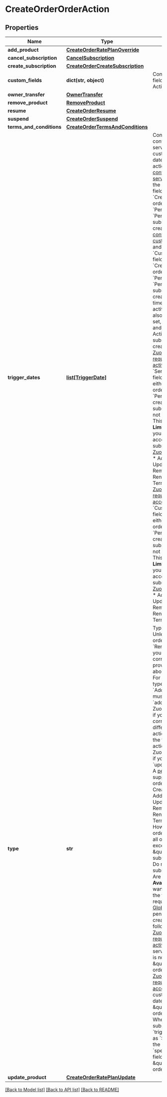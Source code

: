 # CreateOrderOrderAction

## Properties
Name | Type | Description | Notes
------------ | ------------- | ------------- | -------------
**add_product** | [**CreateOrderRatePlanOverride**](CreateOrderRatePlanOverride.md) |  | [optional] 
**cancel_subscription** | [**CancelSubscription**](CancelSubscription.md) |  | [optional] 
**create_subscription** | [**CreateOrderCreateSubscription**](CreateOrderCreateSubscription.md) |  | [optional] 
**custom_fields** | **dict(str, object)** | Container for custom fields of an Order Action object.  | [optional] 
**owner_transfer** | [**OwnerTransfer**](OwnerTransfer.md) |  | [optional] 
**remove_product** | [**RemoveProduct**](RemoveProduct.md) |  | [optional] 
**resume** | [**CreateOrderResume**](CreateOrderResume.md) |  | [optional] 
**suspend** | [**CreateOrderSuspend**](CreateOrderSuspend.md) |  | [optional] 
**terms_and_conditions** | [**CreateOrderTermsAndConditions**](CreateOrderTermsAndConditions.md) |  | [optional] 
**trigger_dates** | [**list[TriggerDate]**](TriggerDate.md) | Container for the contract effective, service activation, and customer acceptance dates of the order action.   If [Zuora is configured to require service activation](https://knowledgecenter.zuora.com/CB_Billing/Billing_Settings/Define_Default_Subscription_Settings#Require_Service_Activation_of_Orders.3F) and the &#x60;ServiceActivation&#x60; field is not set for a &#x60;CreateSubscription&#x60; order action, a &#x60;Pending&#x60; order and a &#x60;Pending Activation&#x60; subscription are created.  If [Zuora is configured to require customer acceptance](https://knowledgecenter.zuora.com/CB_Billing/Billing_Settings/Define_Default_Subscription_Settings#Require_Customer_Acceptance_of_Orders.3F) and the &#x60;CustomerAcceptance&#x60; field is not set for a &#x60;CreateSubscription&#x60; order action, a &#x60;Pending&#x60; order and a &#x60;Pending Acceptance&#x60; subscription are created. At the same time, if the service activation date field is also required and not set, a &#x60;Pending&#x60; order and a &#x60;Pending Activation&#x60; subscription are created instead.  If [Zuora is configured to require service activation](https://knowledgecenter.zuora.com/CB_Billing/Billing_Settings/Define_Default_Subscription_Settings#Require_Service_Activation_of_Orders.3F) and the &#x60;ServiceActivation&#x60; field is not set for either of the following order actions, a &#x60;Pending&#x60; order is created. The subscription status is not impacted. **Note:** This feature is in **Limited Availability**. If you want to have access to the feature, submit a request at [Zuora Global Support](http://support.zuora.com/).  * AddProduct  * UpdateProduct  * RemoveProduct  * RenewSubscription  * TermsAndConditions  If [Zuora is configured to require customer acceptance](https://knowledgecenter.zuora.com/CB_Billing/Billing_Settings/Define_Default_Subscription_Settings#Require_Customer_Acceptance_of_Orders.3F) and the &#x60;CustomerAcceptance&#x60; field is not set for either of the following order actions, a &#x60;Pending&#x60; order is created. The subscription status is not impacted. **Note:** This feature is in **Limited Availability**. If you want to have access to the feature, submit a request at [Zuora Global Support](http://support.zuora.com/).  * AddProduct  * UpdateProduct  * RemoveProduct  * RenewSubscription  * TermsAndConditions  | [optional] 
**type** | **str** | Type of order action.  Unless the type of order action is &#x60;RenewSubscription&#x60;, you must use the corresponding field to provide information about the order action. For example, if the type of order action is &#x60;AddProduct&#x60;, you must set the &#x60;addProduct&#x60; field.  Zuora returns an error if you set a field that corresponds to a different type of order action. For example, if the type of order action is &#x60;AddProduct&#x60;, Zuora returns an error if you set the &#x60;updateProduct&#x60; field.  A [pending order](https://knowledgecenter.zuora.com/BC_Subscription_Management/Orders/Pending_Order_and_Subscription) supports the following order actions:  * CreateSubscription  * AddProduct  * UpdateProduct  * RemoveProduct  * RenewSubscription  * TermsAndConditions  However, pending orders created through all order actions except for \&quot;Create new subscription\&quot;:  * Do not impact the subscription status.  * Are in **Limited Availability**. If you want to have access to the feature, submit a request at [Zuora Global Support](https://support.zuora.com).   A pending order is created in either of the following conditions:  * [Zuora is configured to require service activation](https://knowledgecenter.zuora.com/CB_Billing/Billing_Settings/Define_Default_Subscription_Settings#Require_Service_Activation_of_Orders.3F) and the service activation date is not set in your \&quot;Create an order\&quot; call.  * [Zuora is configured to require customer acceptance](https://knowledgecenter.zuora.com/CB_Billing/Billing_Settings/Define_Default_Subscription_Settings#Require_Customer_Acceptance_of_Orders.3F) and the customer acceptance date is not set in your \&quot;Create an order\&quot; call.  * When a charge in the subscription has its &#x60;triggerEvent&#x60; field set as &#x60;SpecificDate&#x60; and the &#x60;specificTriggerDate&#x60; field is not set in your \&quot;Create an order\&quot; API call.  | 
**update_product** | [**CreateOrderRatePlanUpdate**](CreateOrderRatePlanUpdate.md) |  | [optional] 

[[Back to Model list]](../README.md#documentation-for-models) [[Back to API list]](../README.md#documentation-for-api-endpoints) [[Back to README]](../README.md)


